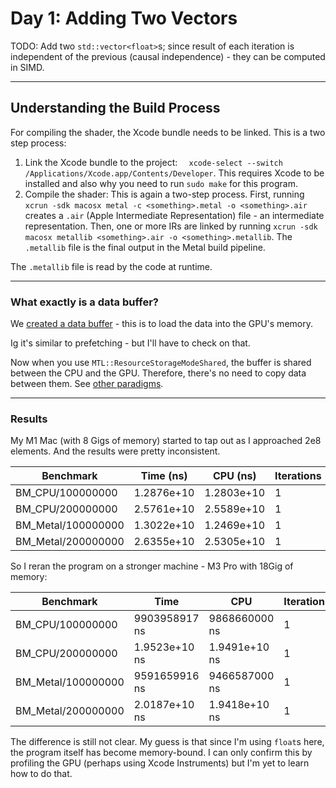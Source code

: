 # Day 1: Adding Two Vectors

TODO: Add two `std::vector<float>`s; since result of each iteration is independent of the previous (causal independence) - they can be computed in SIMD.

---

## Understanding the Build Process

For compiling the shader, the Xcode bundle needs to be linked. This is a two step process:
1. Link the Xcode bundle to the project: `	xcode-select --switch /Applications/Xcode.app/Contents/Developer`. This requires Xcode to be installed and also why you need to run `sudo make` for this program.
2. Compile the shader: This is again a two-step process. First, running `xcrun -sdk macosx metal -c <something>.metal -o <something>.air` creates a `.air` (Apple Intermediate Representation) file - an intermediate representation. Then, one or more IRs are linked by running `xcrun -sdk macosx metallib <something>.air -o <something>.metallib`. The `.metallib` file is the final output in the Metal build pipeline.

The `.metallib` file is read by the code at runtime.

---

### What exactly is a data buffer?
We [created a data buffer](https://developer.apple.com/documentation/metal/performing-calculations-on-a-gpu?language=objc#Create-Data-Buffers-and-Load-Data) - this is to load the data into the GPU's memory.

Ig it's similar to prefetching - but I'll have to check on that.

Now when you use `MTL::ResourceStorageModeShared`, the buffer is shared between the CPU and the GPU. Therefore, there's no need to copy data between them. See [other paradigms](https://developer.apple.com/documentation/metal/mtlstoragemode?language=objc#Storage-Mode-Options).

---

### Results

My M1 Mac (with 8 Gigs of memory) started to tap out as I approached 2e8 elements. And the results were pretty inconsistent.

| Benchmark            | Time (ns)      | CPU (ns)      | Iterations |
|---------------------|---------------|--------------|------------|
| BM_CPU/100000000    | 1.2876e+10    | 1.2803e+10   | 1          |
| BM_CPU/200000000    | 2.5761e+10    | 2.5589e+10   | 1          |
| BM_Metal/100000000  | 1.3022e+10    | 1.2469e+10   | 1          |
| BM_Metal/200000000  | 2.6355e+10    | 2.5305e+10   | 1          |

So I reran the program on a stronger machine - M3 Pro with 18Gig of memory:

| Benchmark              | Time            | CPU             | Iterations |
|-----------------------|-----------------|-----------------|------------|
| BM_CPU/100000000      | 9903958917 ns   | 9868660000 ns   | 1          |
| BM_CPU/200000000      | 1.9523e+10 ns   | 1.9491e+10 ns   | 1          |
| BM_Metal/100000000    | 9591659916 ns   | 9466587000 ns   | 1          |
| BM_Metal/200000000    | 2.0187e+10 ns   | 1.9418e+10 ns   | 1          |

The difference is still not clear. My guess is that since I'm using `float`s here, the program itself has become memory-bound. I can only confirm this by profiling the GPU (perhaps using Xcode Instruments) but I'm yet to learn how to do that.
